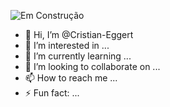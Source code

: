 ![Em Construção](https://github.com/user-attachments/assets/8c81070b-1a11-4513-9778-899006b6fb62)

- 👋 Hi, I’m @Cristian-Eggert
- 👀 I’m interested in ...
- 🌱 I’m currently learning ...
- 💞️ I’m looking to collaborate on ...
- 📫 How to reach me ...
- ⚡ Fun fact: ...

<!---
Cristian-Eggert/Cristian-Eggert is a ✨ special ✨ repository because its `README.md` (this file) appears on your GitHub profile.
You can click the Preview link to take a look at your changes.
--->
